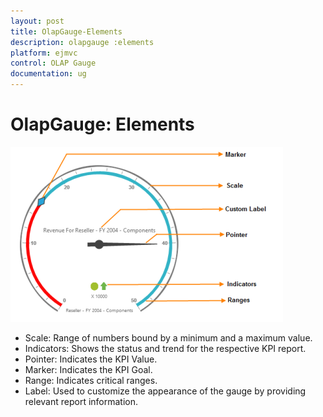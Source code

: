 ```yaml
---
layout: post
title: OlapGauge-Elements
description: olapgauge :elements
platform: ejmvc
control: OLAP Gauge
documentation: ug
---
```


# OlapGauge: Elements

![](OlapGauge-Elements_images/OlapGauge-Elements_img1.png)



* Scale: Range of numbers bound by a minimum and a maximum value.
* Indicators: Shows the status and trend for the respective KPI report.
* Pointer: Indicates the KPI Value.
* Marker: Indicates the KPI Goal.
* Range: Indicates critical ranges.
* Label: Used to customize the appearance of the gauge by providing relevant report information.
